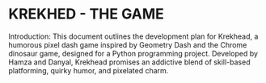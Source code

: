 # KREKHED - THE GAME
Introduction:
This document outlines the development plan for Krekhead, a humorous pixel dash game inspired by Geometry Dash and the Chrome dinosaur game, designed for a Python programming project. Developed by Hamza and Danyal, Krekhead promises an addictive blend of skill-based platforming, quirky humor, and pixelated charm.
